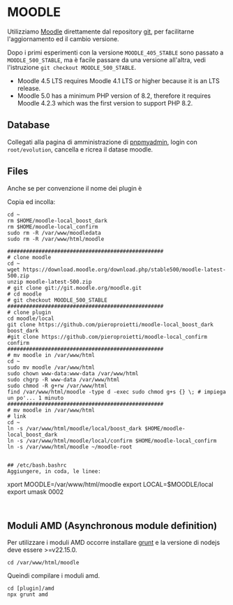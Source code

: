 # MOODLE
Utilizziamo [Moodle](https://moodle.org/?lang=it) direttamente dal repository [git](git://git.moodle.org/moodle.git), per facilitarne l'aggiornamento ed il cambio versione.

Dopo i primi esperimenti con la versione `MOODLE_405_STABLE` sono passato a `MOODLE_500_STABLE`, ma è facile passare da una versione all'altra, vedi l'istruzione `git checkout MOODLE_500_STABLE`.

* Moodle 4.5 LTS requires Moodle 4.1 LTS or higher because it is an LTS release.
* Moodle 5.0 has a minimum PHP version of 8.2, therefore it requires Moodle 4.2.3 which was the first version to support PHP 8.2.

## Database
Collegati alla pagina di amministrazione di [pnpmyadmin](./phpmyadmin), login con `root/evolution`, cancella e ricrea il datase moodle.

## Files
Anche se per convenzione il nome dei plugin è 

Copia ed incolla:

```
cd ~
rm $HOME/moodle-local_boost_dark
rm $HOME/moodle-local_confirm
sudo rm -R /var/www/moodledata
sudo rm -R /var/www/html/moodle

##################################################
# clone moodle
cd ~
wget https://download.moodle.org/download.php/stable500/moodle-latest-500.zip
unzip moodle-latest-500.zip
# git clone git://git.moodle.org/moodle.git 
# cd moodle
# git checkout MOODLE_500_STABLE
##################################################
# clone plugin
cd moodle/local
git clone https://github.com/pieroproietti/moodle-local_boost_dark boost_dark
#git clone https://github.com/pieroproietti/moodle-local_confirm confirm
##################################################
# mv moodle in /var/www/html
cd ~
sudo mv moodle /var/www/html
sudo chown www-data:www-data /var/www/html
sudo chgrp -R www-data /var/www/html
sudo chmod -R g+rw /var/www/html
find /var/www/html/moodle -type d -exec sudo chmod g+s {} \; # impiega un po'... 1 minuto
##################################################
# mv moodle in /var/www/html
# link
cd ~
ln -s /var/www/html/moodle/local/boost_dark $HOME/moodle-local_boost_dark
ln -s /var/www/html/moodle/local/confirm $HOME/moodle-local_confirm
ln -s /var/www/html/moodle ~/moodle-root


## /etc/bash.bashrc
Aggiungere, in coda, le linee:
```
xport MOODLE=/var/www/html/moodle
export LOCAL=$MOODLE/local
export umask 0002
```


```
## Moduli AMD (Asynchronous module definition)

Per utilizzare i moduli AMD occorre installare [grunt](https://gruntjs.com/) e la versione di nodejs deve essere >=v22.15.0.

```
cd /var/www/html/moodle
```

Queindi compilare i moduli amd.
```
cd [plugin]/amd
npx grunt amd 
```

